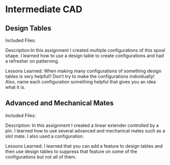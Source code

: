 # Intermediate CAD

## Design Tables

Included Files: 

Description:In this assignment I created multiple configurations of this spool shape. I learned how to use a design table to create configurations and had a refresher on patterning.

Lessons Learned: When making many configurations of something design tables is very helpful!! Don’t try to make the configurations individually! Also, name each configuration something helpful that gives you an idea what it is. 

## Advanced and Mechanical Mates
Included Files:

Description: In this assignment I created a linear extender controlled by a pin. I learned how to use several advanced and mechanical mates such as a slot mate. I also used a configuration. 

Lessons Learned: I learned that you can add a feature to design tables and then use design tables to suppress that feature on some of the configurations but not all of them. 

